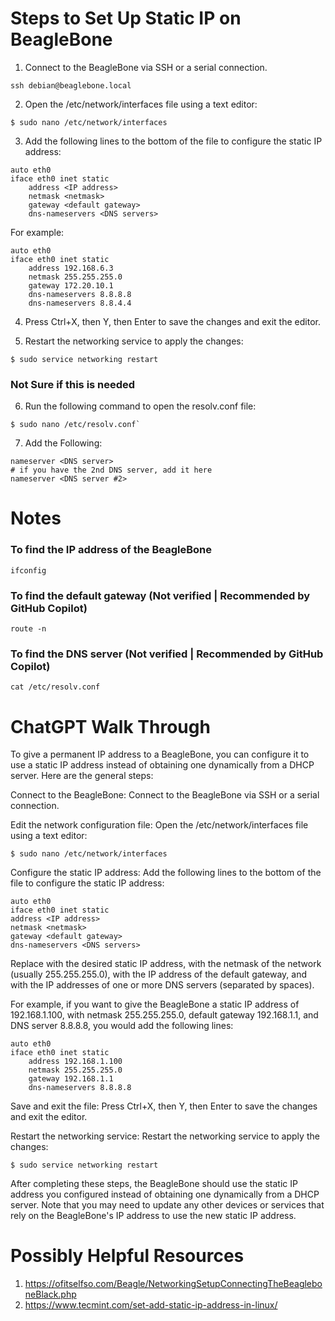 # Steps to Set Up Static IP on BeagleBone

1. Connect to the BeagleBone via SSH or a serial connection.

```
ssh debian@beaglebone.local
```

2. Open the /etc/network/interfaces file using a text editor:

```
$ sudo nano /etc/network/interfaces
```

3. Add the following lines to the bottom of the file to configure the static IP address:

```
auto eth0
iface eth0 inet static
    address <IP address>
    netmask <netmask>
    gateway <default gateway>
    dns-nameservers <DNS servers>
```

For example:

```
auto eth0
iface eth0 inet static
    address 192.168.6.3
    netmask 255.255.255.0
    gateway 172.20.10.1
    dns-nameservers 8.8.8.8
    dns-nameservers 8.8.4.4
```

4. Press Ctrl+X, then Y, then Enter to save the changes and exit the editor.

5. Restart the networking service to apply the changes:

```
$ sudo service networking restart
```

### Not Sure if this is needed

6. Run the following command to open the resolv.conf file:

```
$ sudo nano /etc/resolv.conf`
```

7. Add the Following:

```
nameserver <DNS server>
# if you have the 2nd DNS server, add it here
nameserver <DNS server #2>
```

# Notes

### To find the IP address of the BeagleBone

```
ifconfig
```

### To find the default gateway (Not verified | Recommended by GitHub Copilot)

```
route -n
```

### To find the DNS server (Not verified | Recommended by GitHub Copilot)

```
cat /etc/resolv.conf
```

# ChatGPT Walk Through

To give a permanent IP address to a BeagleBone, you can configure it to use a static IP address instead of obtaining one dynamically from a DHCP server. Here are the general steps:

Connect to the BeagleBone: Connect to the BeagleBone via SSH or a serial connection.

Edit the network configuration file: Open the /etc/network/interfaces file using a text editor:

```
$ sudo nano /etc/network/interfaces
```

Configure the static IP address: Add the following lines to the bottom of the file to configure the static IP address:

```
auto eth0
iface eth0 inet static
address <IP address>
netmask <netmask>
gateway <default gateway>
dns-nameservers <DNS servers>
```

Replace <IP address> with the desired static IP address, <netmask> with the netmask of the network (usually 255.255.255.0), <default gateway> with the IP address of the default gateway, and <DNS servers> with the IP addresses of one or more DNS servers (separated by spaces).

For example, if you want to give the BeagleBone a static IP address of 192.168.1.100, with netmask 255.255.255.0, default gateway 192.168.1.1, and DNS server 8.8.8.8, you would add the following lines:

```
auto eth0
iface eth0 inet static
    address 192.168.1.100
    netmask 255.255.255.0
    gateway 192.168.1.1
    dns-nameservers 8.8.8.8
```

Save and exit the file: Press Ctrl+X, then Y, then Enter to save the changes and exit the editor.

Restart the networking service: Restart the networking service to apply the changes:

```
$ sudo service networking restart
```

After completing these steps, the BeagleBone should use the static IP address you configured instead of obtaining one dynamically from a DHCP server. Note that you may need to update any other devices or services that rely on the BeagleBone's IP address to use the new static IP address.

# Possibly Helpful Resources

1. https://ofitselfso.com/Beagle/NetworkingSetupConnectingTheBeagleboneBlack.php
2. https://www.tecmint.com/set-add-static-ip-address-in-linux/
